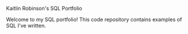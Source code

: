 Kaitlin Robinson's SQL Portfolio 

Welcome to my SQL portfolio! This code repository contains examples of SQL I've written.
